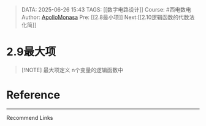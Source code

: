 > DATA: 2025-06-26 15:43
> TAGS: [[数字电路设计]]
> Course: #西电数电 
> Author: [ApolloMonasa](https://github.com/ApolloMonasa)
> Pre: [[2.8最小项]]
> Next:[[2.10逻辑函数的代数法化简]]


# 2.9最大项

> [!NOTE] 最大项定义
> n个变量的逻辑函数中


# Reference


---
Recommend Links
  